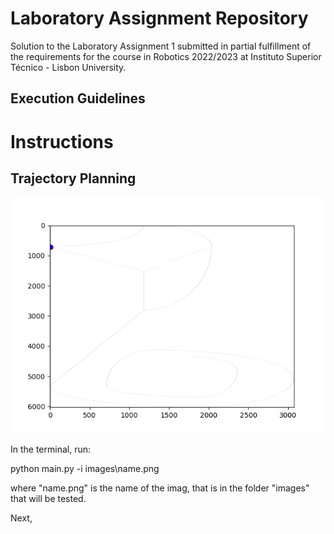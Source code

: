#  Laboratory Assignment Repository
Solution to the Laboratory Assignment 1 submitted in partial fulfillment of the requirements for the course in Robotics 2022/2023 at Instituto Superior Técnico - Lisbon University.


## Execution Guidelines
# Instructions
## Trajectory Planning
![](trajectory_planning.gif)

In the terminal, run:

python main.py -i images\name.png

where "name.png" is the name of the imag, that is in the folder "images" that will be tested.

Next, 

